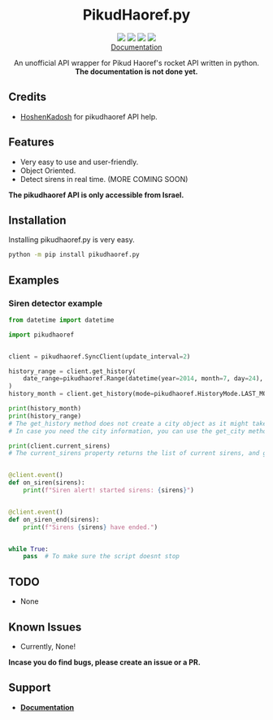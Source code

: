 <h1 align="center">PikudHaoref.py</h1>

<p align="center">
  <a href="https://www.codefactor.io/repository/github/adam757521/pikudhaoref.py"><img src="https://img.shields.io/codefactor/grade/github/adam757521/PikudHaoref.py?style=flat-square" /></a>
  <a href="https://pepy.tech/project/PikudHaoref.py"><img src="https://img.shields.io/pypi/dm/PikudHaoref.py?color=green&style=flat-square" /></a>
  <a href="https://pypi.org/project/PikudHaoref.py/"><img src="https://img.shields.io/pypi/v/PikudHaoref.py?style=flat-square" /></a>
  <a href=""><img src="https://img.shields.io/pypi/l/PikudHaoref.py?style=flat-square" /></a>
    <br/>
  <a href="#">Documentation</a>
</p>

<p align="center">
   An unofficial API wrapper for Pikud Haoref's rocket API written in python.
    <br/>
  <b>The documentation is not done yet.</b>
</p>

Credits
-------------
- [HoshenKadosh](https://github.com/HoshenKadosh/) for pikudhaoref API help.

Features
-------------

- Very easy to use and user-friendly.
- Object Oriented.
- Detect sirens in real time.
(MORE COMING SOON)

**The pikudhaoref API is only accessible from Israel.**

Installation
--------------

Installing pikudhaoref.py is very easy.

```sh
python -m pip install pikudhaoref.py
```

Examples
--------------

### Siren detector example ###

```py
from datetime import datetime

import pikudhaoref


client = pikudhaoref.SyncClient(update_interval=2)

history_range = client.get_history(
    date_range=pikudhaoref.Range(datetime(year=2014, month=7, day=24), datetime.now())
)
history_month = client.get_history(mode=pikudhaoref.HistoryMode.LAST_MONTH)

print(history_month)
print(history_range)
# The get_history method does not create a city object as it might take a long time.
# In case you need the city information, you can use the get_city method.

print(client.current_sirens)
# The current_sirens property returns the list of current sirens, and gets the city automatically.


@client.event()
def on_siren(sirens):
    print(f"Siren alert! started sirens: {sirens}")


@client.event()
def on_siren_end(sirens):
    print(f"Sirens {sirens} have ended.")


while True:
    pass  # To make sure the script doesnt stop
```

TODO
--------------

- None

Known Issues
--------------

- Currently, None!

**Incase you do find bugs, please create an issue or a PR.**

Support
--------------

- **[Documentation](#)**
